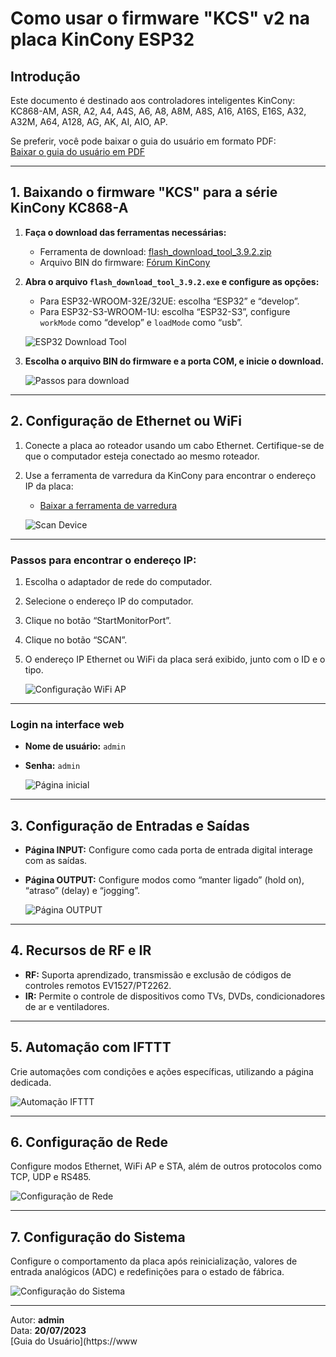 # Como usar o firmware "KCS" v2 na placa KinCony ESP32

## Introdução
Este documento é destinado aos controladores inteligentes KinCony: KC868-AM, ASR, A2, A4, A4S, A6, A8, A8M, A8S, A16, A16S, E16S, A32, A32M, A64, A128, AG, AK, AI, AIO, AP.

Se preferir, você pode baixar o guia do usuário em formato PDF:  
[Baixar o guia do usuário em PDF](https://www.kincony.com/images/user-guide/KCS_V2/KCS_user_guide_v2.0.pdf)

---

## 1. Baixando o firmware "KCS" para a série KinCony KC868-A

1. **Faça o download das ferramentas necessárias:**
   - Ferramenta de download: [flash_download_tool_3.9.2.zip](https://www.kincony.com/wp-content/uploads/2022/08/flash_download_tool_3.9.2.zip)
   - Arquivo BIN do firmware: [Fórum KinCony](https://www.kincony.com/forum/forumdisplay.php?fid=40)

2. **Abra o arquivo `flash_download_tool_3.9.2.exe` e configure as opções:**
   - Para ESP32-WROOM-32E/32UE: escolha “ESP32” e “develop”.
   - Para ESP32-S3-WROOM-1U: escolha “ESP32-S3”, configure `workMode` como “develop” e `loadMode` como “usb”.

   ![ESP32 Download Tool](how%20to%20use_arquivos/image001.png)

3. **Escolha o arquivo BIN do firmware e a porta COM, e inicie o download.**

   ![Passos para download](how%20to%20use_arquivos/image003.png)

---

## 2. Configuração de Ethernet ou WiFi

1. Conecte a placa ao roteador usando um cabo Ethernet. Certifique-se de que o computador esteja conectado ao mesmo roteador.  
2. Use a ferramenta de varredura da KinCony para encontrar o endereço IP da placa:  
   - [Baixar a ferramenta de varredura](https://www.kincony.com/download/UDP_SCAN_LIST.zip)

   ![Scan Device](how%20to%20use_arquivos/image137.jpg)

---

### Passos para encontrar o endereço IP:
1. Escolha o adaptador de rede do computador.  
2. Selecione o endereço IP do computador.  
3. Clique no botão “StartMonitorPort”.  
4. Clique no botão “SCAN”.  
5. O endereço IP Ethernet ou WiFi da placa será exibido, junto com o ID e o tipo.

   ![Configuração WiFi AP](how%20to%20use_arquivos/image006.png)

---

### Login na interface web
- **Nome de usuário:** `admin`  
- **Senha:** `admin`

   ![Página inicial](how%20to%20use_arquivos/image138.jpg)

---

## 3. Configuração de Entradas e Saídas

- **Página INPUT:** Configure como cada porta de entrada digital interage com as saídas.  
- **Página OUTPUT:** Configure modos como “manter ligado” (hold on), “atraso” (delay) e “jogging”.  

   ![Página OUTPUT](how%20to%20use_arquivos/image014.png)

---

## 4. Recursos de RF e IR

- **RF:** Suporta aprendizado, transmissão e exclusão de códigos de controles remotos EV1527/PT2262.  
- **IR:** Permite o controle de dispositivos como TVs, DVDs, condicionadores de ar e ventiladores.

---

## 5. Automação com IFTTT

Crie automações com condições e ações específicas, utilizando a página dedicada.

   ![Automação IFTTT](how%20to%20use_arquivos/image164.jpg)

---

## 6. Configuração de Rede

Configure modos Ethernet, WiFi AP e STA, além de outros protocolos como TCP, UDP e RS485.

   ![Configuração de Rede](how%20to%20use_arquivos/image103.png)

---

## 7. Configuração do Sistema

Configure o comportamento da placa após reinicialização, valores de entrada analógicos (ADC) e redefinições para o estado de fábrica.

   ![Configuração do Sistema](how%20to%20use_arquivos/image200.jpg)

---

Autor: **admin**  
Data: **20/07/2023**  
[Guia do Usuário](https://www
